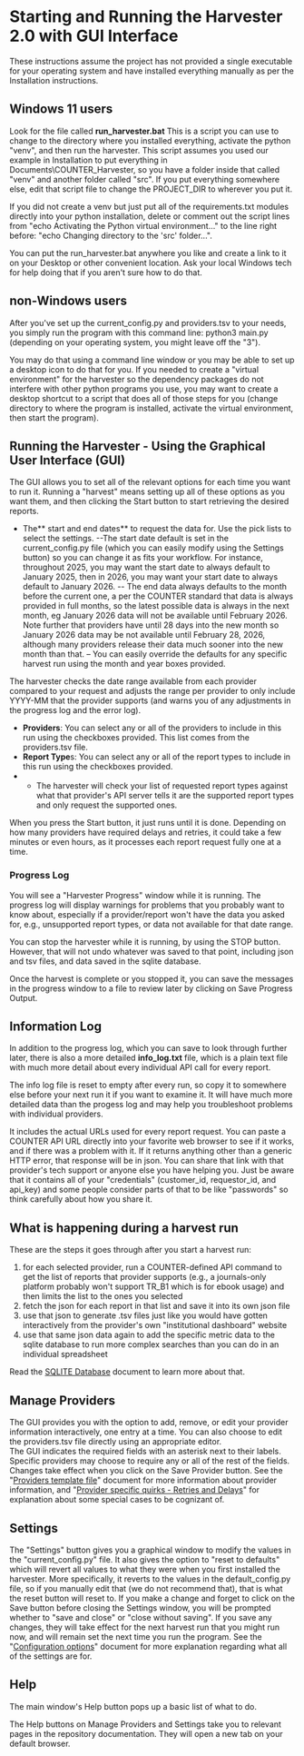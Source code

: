 # Starting and Running the Harvester 2.0 with GUI Interface

These instructions assume the project has not provided a single executable for your operating system and have installed everything manually as per the Installation instructions.

## Windows 11 users

Look for the file called **run_harvester.bat**
This is a script you can use to change to the directory where you installed everything, activate the python "venv", and then run the harvester.
This script assumes you used our example in Installation to put everything in Documents\COUNTER_Harvester, so you have a folder inside that called "venv" and another folder called "src".
If you put everything somewhere else, edit that script file to change the PROJECT_DIR to wherever you put it.

If you did not create a venv but just put all of the requirements.txt modules directly into your python installation, delete or comment out the script lines from "echo Activating the Python virtual environment..."  to the line right before: "echo Changing directory to the 'src' folder...".

You can put the run_harvester.bat anywhere you like and create a link to it on your Desktop or other convenient location. Ask your local Windows tech for help doing that if you aren't sure how to do that.![![]()]()

## non-Windows users
After you've set up the current_config.py and providers.tsv to your needs, you simply run the program with this command line:
python3 main.py     (depending on your operating system, you might leave off the "3").

You may do that using a command line window or you may be able to set up a desktop icon to do that for you.
If you needed to create a "virtual environment" for the harvester so the dependency packages do not interfere with other python programs you use, you may want to create a desktop shortcut to a script that does all of those steps for you (change directory to where the program is installed, activate the virtual environment, then start the program).

## Running the Harvester - Using the Graphical User Interface (GUI)

The GUI allows you to set all of the relevant options for each time you want to run it. Running a "harvest" means setting up all of these options as you want them, and then clicking the Start button to start retrieving the desired reports.

- The** start and end dates** to request the data for. Use the pick lists to select the settings.
--The start date default is set in the current_config.py file (which you can easily modify using the Settings button) so you can change it as fits your workflow. For instance, throughout 2025, you may want the start date to always default to January 2025, then in 2026, you may want your start date to always default to January 2026.
-- The end data always defaults to the month before the current one, a per the COUNTER standard that data is always provided in full months, so the latest possible data is always in the next month, eg January 2026 data will not be available until February 2026. Note further that providers have until 28 days into the new month so January 2026 data may be not available until February 28, 2026, although many providers release their data much sooner into the new month than that.
– You can easily override the defaults for any specific harvest run using the month and year boxes provided.

The harvester checks the date range available from each provider compared to your request and adjusts the range per provider to only include YYYY-MM that the provider supports (and warns you of any adjustments in the progress log and the error log).

- **Providers**: You can select any or all of the providers to include in this run using the checkboxes provided. This list comes from the providers.tsv file. 
- **Report Type**s: You can select any or all of the report types to include in this run using the checkboxes provided.
- - The harvester will check your list of requested report types against what that provider's API server tells it are the supported report types and only request the supported ones.

When you press the Start button, it just runs until it is done. Depending on how many providers have required delays and retries, it could take a few minutes or even hours, as it processes each report request fully one at a time. 

### Progress Log

You will see a "Harvester Progress" window while it is running.
The progress log will display warnings for problems that you probably want to know about, especially if a provider/report won't have the data you asked for, e.g., unsupported report types, or data not available for that date range.

You can stop the harvester while it is running, by using the STOP button. However, that will not undo whatever was saved to that point, including json and tsv files, and data saved in the sqlite database.

Once the harvest is complete or you stopped it, you can save the messages in the progress window to a file to review later by clicking on Save Progress Output.

## Information Log
In addition to the progress log, which you can save to look through further later, there is also a more detailed **info_log.txt** file, which is a plain text file with much more detail about every individual API call for every report.

The info log file is reset to empty after every run, so copy it to somewhere else before your next run it if you want to examine it. It will have much more detailed data than the progess log and may help you troubleshoot problems with individual providers.  

It includes the actual URLs used for every report request. You can paste a COUNTER API URL directly into your favorite web browser to see if it works, and if there was a problem with it. If it returns anything other than a generic HTTP error, that response will be in json.  You can share that link with that provider's tech support or anyone else you have helping you. Just be aware that it contains all of your "credentials" (customer_id, requestor_id, and api_key) and some people consider parts of that to be like "passwords" so think carefully about how you share it.

## What is happening during a harvest run

These are the steps it goes through after you start a harvest run:
1. for each selected provider, run a COUNTER-defined API command to get the list of reports that provider supports (e.g., a journals-only platform probably won't support TR_B1 which is for ebook usage) and then limits the list to the ones you selected
2. fetch the json for each report in that list and save it into its own json file
3. use that json to generate .tsv files just like you would have gotten interactively from the provider's own "institutional dashboard" website
4. use that same json data again to add the specific metric data to the sqlite database to run more complex searches than you can do in an individual spreadsheet

Read the [SQLITE Database](sqlite_database_info.md) document to learn more about that.

## Manage Providers

The GUI provides you with the option to add, remove, or edit your provider information interactively, one entry at a time.
You can also choose to edit the providers.tsv file directly using an appropriate editor.  
The GUI indicates the required fields with an asterisk next to their labels. Specific providers may choose to require any or all of the rest of the fields.
Changes take effect when you click on the Save Provider button.
See the "[Providers template file](template%20providers%20explanation.md)" document for more information about provider information, and "[Provider specific quirks - Retries and Delays](provider_specific_notes.md)" for explanation about some special cases to be cognizant of.

## Settings

The "Settings" button gives you a graphical window to modify the values in the "current_config.py" file. 
It also gives the option to "reset to defaults" which will revert all values to what they were when you first installed the harvester. More specifically, it reverts to the values in the default_config.py file, so if you manually edit that (we do not recommend that), that is what the reset button will reset to.
If you make a change and forget to click on the Save button before closing the Settings window, you will be prompted whether to "save and close" or "close without saving".
If you save any changes, they will take effect for the next harvest run that you might run now, and will remain set the next time you run the program.
See the "[Configuration options](config-options.md)" document for more explanation regarding what all of the settings are for.

## Help
The main window's Help button pops up a basic list of what to do.

The Help buttons on Manage Providers and Settings take you to relevant pages in the repository documentation.
They will open a new tab on your default browser.